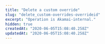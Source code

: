 ```yaml
---
title: "Delete a custom override"
slug: "delete_custom-overrides-overrideid"
excerpt: "Operation is Akamai-internal."
hidden: true
createdAt: "2020-06-05T15:08:40.258Z"
updatedAt: "2020-06-05T15:08:40.258Z"
---
```

